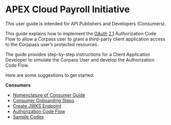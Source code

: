 # APEX Cloud Payroll Initiative

This user guide is intended for API Publishers and Developers (Consumers).

This guide explains how to implement the [OAuth](https://datatracker.ietf.org/doc/html/rfc6749) [2.1](https://oauth.net/2.1/) Authorization Code Flow to allow a Corpass user to grant a third-party client application access to the Corppass user’s
protected resources.

The guide provides step-by-step instructions for a Client Application Developer to simulate the Corpass User and develop the Authorization Code Flow.

Here are some suggestions to get started:

**Consumers**

- [Nomenclature of Consumer Guide](/docs/consumers/nomenclature.md)
- [Consumer Onboarding Steps](/docs/consumers/onboarding.md)
- [Create JWKS Endpoint](/docs/consumers/create-jwks-endpoint.md)
- [Authorization Code Flow](/docs/consumers/authz-token.md)
- [Sample Codes](/docs/consumers/sample-codes.md)
